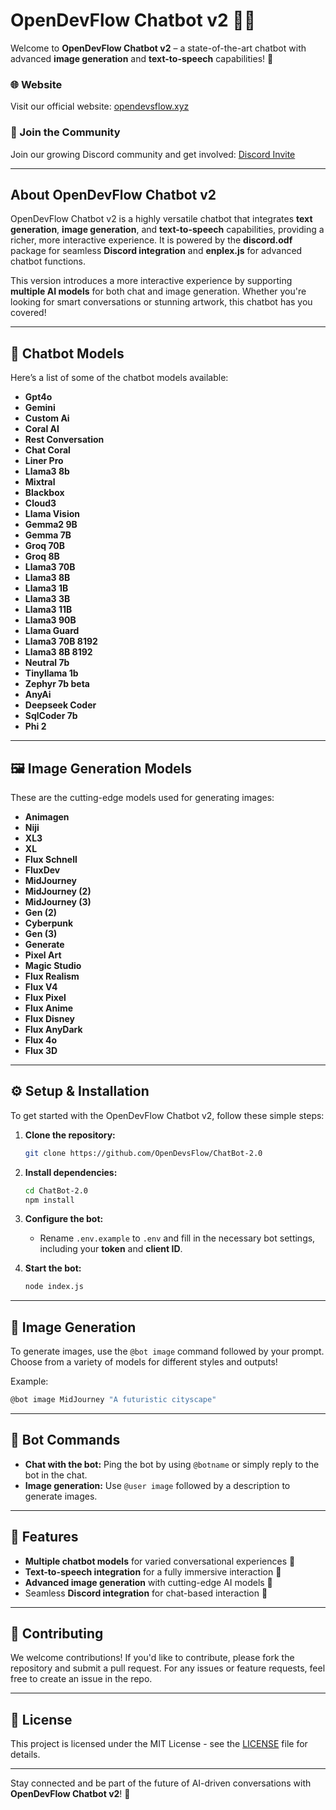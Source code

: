 
# OpenDevFlow Chatbot v2 🤖✨

Welcome to **OpenDevFlow Chatbot v2** – a state-of-the-art chatbot with advanced **image generation** and **text-to-speech** capabilities! 🚀

### 🌐 Website
Visit our official website: [opendevsflow.xyz](https://opendevsflow.xyz)

### 💬 Join the Community
Join our growing Discord community and get involved: [Discord Invite](https://discord.gg/a2c3QTWkuk)

---

## About OpenDevFlow Chatbot v2

OpenDevFlow Chatbot v2 is a highly versatile chatbot that integrates **text generation**, **image generation**, and **text-to-speech** capabilities, providing a richer, more interactive experience. It is powered by the **discord.odf** package for seamless **Discord integration** and **enplex.js** for advanced chatbot functions.

This version introduces a more interactive experience by supporting **multiple AI models** for both chat and image generation. Whether you're looking for smart conversations or stunning artwork, this chatbot has you covered!

---

## 🧠 Chatbot Models

Here’s a list of some of the chatbot models available:

- **Gpt4o**
- **Gemini**
- **Custom Ai**
- **Coral AI**
- **Rest Conversation**
- **Chat Coral**
- **Liner Pro**
- **Llama3 8b**
- **Mixtral**
- **Blackbox**
- **Cloud3**
- **Llama Vision**
- **Gemma2 9B**
- **Gemma 7B**
- **Groq 70B**
- **Groq 8B**
- **Llama3 70B**
- **Llama3 8B**
- **Llama3 1B**
- **Llama3 3B**
- **Llama3 11B**
- **Llama3 90B**
- **Llama Guard**
- **Llama3 70B 8192**
- **Llama3 8B 8192**
- **Neutral 7b**
- **Tinyllama 1b**
- **Zephyr 7b beta**
- **AnyAi**
- **Deepseek Coder**
- **SqlCoder 7b**
- **Phi 2**

---

## 🖼️ Image Generation Models

These are the cutting-edge models used for generating images:

- **Animagen**
- **Niji**
- **XL3**
- **XL**
- **Flux Schnell**
- **FluxDev**
- **MidJourney**
- **MidJourney (2)**
- **MidJourney (3)**
- **Gen (2)**
- **Cyberpunk**
- **Gen (3)**
- **Generate**
- **Pixel Art**
- **Magic Studio**
- **Flux Realism**
- **Flux V4**
- **Flux Pixel**
- **Flux Anime**
- **Flux Disney**
- **Flux AnyDark**
- **Flux 4o**
- **Flux 3D**

---

## ⚙️ Setup & Installation

To get started with the OpenDevFlow Chatbot v2, follow these simple steps:

1. **Clone the repository:**
   ```bash
   git clone https://github.com/OpenDevsFlow/ChatBot-2.0
   ```

2. **Install dependencies:**
   ```bash
   cd ChatBot-2.0
   npm install
   ```

3. **Configure the bot:**
   - Rename `.env.example` to `.env` and fill in the necessary bot settings, including your **token** and **client ID**.

4. **Start the bot:**
   ```bash
   node index.js
   ```

---

## 🎨 Image Generation

To generate images, use the `@bot image` command followed by your prompt. Choose from a variety of models for different styles and outputs!

Example:
```bash
@bot image MidJourney "A futuristic cityscape"
```

---

## 💬 Bot Commands

- **Chat with the bot:** Ping the bot by using `@botname` or simply reply to the bot in the chat.
- **Image generation:** Use `@user image` followed by a description to generate images.

---

## 📢 Features

- **Multiple chatbot models** for varied conversational experiences 🤖
- **Text-to-speech integration** for a fully immersive interaction 🎤
- **Advanced image generation** with cutting-edge AI models 🎨
- Seamless **Discord integration** for chat-based interaction 💬

---

## 🤝 Contributing

We welcome contributions! If you'd like to contribute, please fork the repository and submit a pull request. For any issues or feature requests, feel free to create an issue in the repo.

---

## 📢 License

This project is licensed under the MIT License - see the [LICENSE](LICENSE) file for details.

---

Stay connected and be part of the future of AI-driven conversations with **OpenDevFlow Chatbot v2**! 🚀
